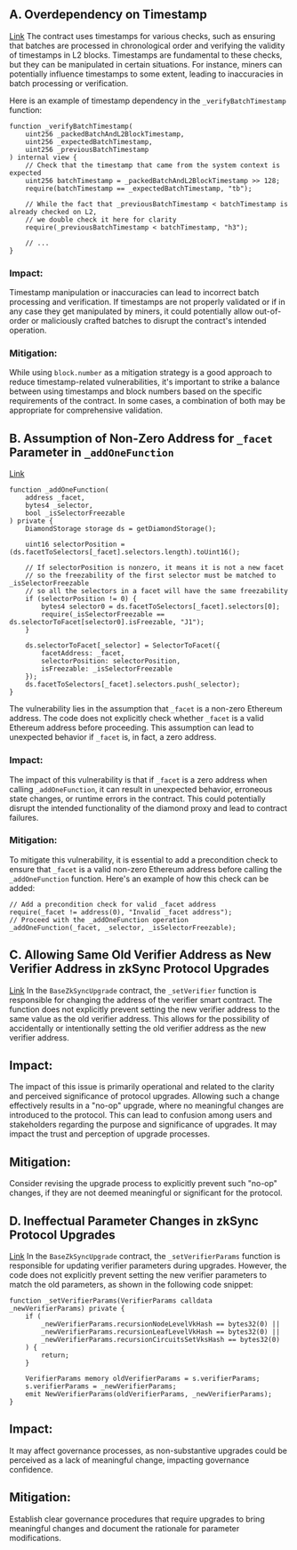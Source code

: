## A. Overdependency on Timestamp
[Link](https://github.com/code-423n4/2023-10-zksync/blob/72f5f16ed4ba94c7689fe38fcb0b7d27d2a3f135/code/contracts/ethereum/contracts/zksync/facets/Executor.sol#L74-L95)
The contract uses timestamps for various checks, such as ensuring that batches are processed in chronological order and verifying the validity of timestamps in L2 blocks. Timestamps are fundamental to these checks, but they can be manipulated in certain situations. For instance, miners can potentially influence timestamps to some extent, leading to inaccuracies in batch processing or verification.

Here is an example of timestamp dependency in the `_verifyBatchTimestamp` function:
```solidity
function _verifyBatchTimestamp(
    uint256 _packedBatchAndL2BlockTimestamp,
    uint256 _expectedBatchTimestamp,
    uint256 _previousBatchTimestamp
) internal view {
    // Check that the timestamp that came from the system context is expected
    uint256 batchTimestamp = _packedBatchAndL2BlockTimestamp >> 128;
    require(batchTimestamp == _expectedBatchTimestamp, "tb");

    // While the fact that _previousBatchTimestamp < batchTimestamp is already checked on L2,
    // we double check it here for clarity
    require(_previousBatchTimestamp < batchTimestamp, "h3");

    // ...
}

```
### Impact:
Timestamp manipulation or inaccuracies can lead to incorrect batch processing and verification. If timestamps are not properly validated or if in any case they get manipulated by miners, it could potentially allow out-of-order or maliciously crafted batches to disrupt the contract's intended operation.
### Mitigation:
While using `block.number` as a mitigation strategy is a good approach to reduce timestamp-related vulnerabilities, it's important to strike a balance between using timestamps and block numbers based on the specific requirements of the contract. In some cases, a combination of both may be appropriate for comprehensive validation.

## B. Assumption of Non-Zero Address for `_facet` Parameter in `_addOneFunction`
[Link](https://github.com/code-423n4/2023-10-zksync/blob/72f5f16ed4ba94c7689fe38fcb0b7d27d2a3f135/code/contracts/ethereum/contracts/zksync/libraries/Diamond.sol#L206-L229)
```solidity
function _addOneFunction(
    address _facet,
    bytes4 _selector,
    bool _isSelectorFreezable
) private {
    DiamondStorage storage ds = getDiamondStorage();

    uint16 selectorPosition = (ds.facetToSelectors[_facet].selectors.length).toUint16();

    // If selectorPosition is nonzero, it means it is not a new facet
    // so the freezability of the first selector must be matched to _isSelectorFreezable
    // so all the selectors in a facet will have the same freezability
    if (selectorPosition != 0) {
        bytes4 selector0 = ds.facetToSelectors[_facet].selectors[0];
        require(_isSelectorFreezable == ds.selectorToFacet[selector0].isFreezable, "J1");
    }

    ds.selectorToFacet[_selector] = SelectorToFacet({
        facetAddress: _facet,
        selectorPosition: selectorPosition,
        isFreezable: _isSelectorFreezable
    });
    ds.facetToSelectors[_facet].selectors.push(_selector);
}
```
The vulnerability lies in the assumption that `_facet` is a non-zero Ethereum address. The code does not explicitly check whether `_facet` is a valid Ethereum address before proceeding. This assumption can lead to unexpected behavior if `_facet` is, in fact, a zero address.
### Impact:
The impact of this vulnerability is that if `_facet` is a zero address when calling `_addOneFunction`, it can result in unexpected behavior, erroneous state changes, or runtime errors in the contract. This could potentially disrupt the intended functionality of the diamond proxy and lead to contract failures.
### Mitigation:
To mitigate this vulnerability, it is essential to add a precondition check to ensure that `_facet` is a valid non-zero Ethereum address before calling the `_addOneFunction` function. Here's an example of how this check can be added:
```solidity
// Add a precondition check for valid _facet address
require(_facet != address(0), "Invalid _facet address");
// Proceed with the _addOneFunction operation
_addOneFunction(_facet, _selector, _isSelectorFreezable);
```
## C. Allowing Same Old Verifier Address as New Verifier Address in zkSync Protocol Upgrades
[Link](https://github.com/code-423n4/2023-10-zksync/blob/1fb4649b612fac7b4ee613df6f6b7d921ddd6b0d/code/contracts/ethereum/contracts/upgrades/BaseZkSyncUpgrade.sol#L111-L123)
In the `BaseZkSyncUpgrade` contract, the `_setVerifier` function is responsible for changing the address of the verifier smart contract. The function does not explicitly prevent setting the new verifier address to the same value as the old verifier address. This allows for the possibility of accidentally or intentionally setting the old verifier address as the new verifier address.
## Impact:
The impact of this issue is primarily operational and related to the clarity and perceived significance of protocol upgrades. Allowing such a change effectively results in a "no-op" upgrade, where no meaningful changes are introduced to the protocol. This can lead to confusion among users and stakeholders regarding the purpose and significance of upgrades. It may impact the trust and perception of upgrade processes.
## Mitigation:
Consider revising the upgrade process to explicitly prevent such "no-op" changes, if they are not deemed meaningful or significant for the protocol.
## D. Ineffectual Parameter Changes in zkSync Protocol Upgrades
[Link](https://github.com/code-423n4/2023-10-zksync/blob/1fb4649b612fac7b4ee613df6f6b7d921ddd6b0d/code/contracts/ethereum/contracts/upgrades/BaseZkSyncUpgrade.sol#L127-L139)
In the `BaseZkSyncUpgrade` contract, the `_setVerifierParams` function is responsible for updating verifier parameters during upgrades. However, the code does not explicitly prevent setting the new verifier parameters to match the old parameters, as shown in the following code snippet:
```solidity
function _setVerifierParams(VerifierParams calldata _newVerifierParams) private {
    if (
        _newVerifierParams.recursionNodeLevelVkHash == bytes32(0) ||
        _newVerifierParams.recursionLeafLevelVkHash == bytes32(0) ||
        _newVerifierParams.recursionCircuitsSetVksHash == bytes32(0)
    ) {
        return;
    }

    VerifierParams memory oldVerifierParams = s.verifierParams;
    s.verifierParams = _newVerifierParams;
    emit NewVerifierParams(oldVerifierParams, _newVerifierParams);
}
```
## Impact:
It may affect governance processes, as non-substantive upgrades could be perceived as a lack of meaningful change, impacting governance confidence.
## Mitigation:
Establish clear governance procedures that require upgrades to bring meaningful changes and document the rationale for parameter modifications.